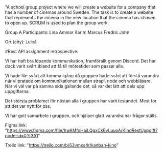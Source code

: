 "A school group project where we will create a website for a company that has a number of cinemas around Sweden.
The task is to create a website that represents the cinema in the new location that the cinema has chosen to open up.
SCRUM is used to plan the group work.

Group A Participants:
Lina
Ammar
Karim
Marcus
Fredric
John

Ort (city): Luleå

#Rest API assignment retrospective:

Vi har haft bra löpande kommunikation, framförallt genom Discord.
Det har dock varit svårt ibland att få till mötestider som passar alla.

Vi hade lite svårt att komma igång då gruppen hade svårt att förstå varandra när vi pratade om kommunikationen mellan strapi, node och webbläsare.
När vi väl var på samma sida gällande det, så var det lätt att dela upp uppgifterna.

Det största problemet för nästan alla i gruppen har varit testandet. Mest för att det var nytt för oss.

Vi har gott samarbete i gruppen, och hjälper glatt varandra när frågor ställs.

Figma link: "https://www.figma.com/file/hwAMfoHaiLQgxCkEvLuuoA/KinoRestUppgift?node-id=0%3A1"

Trello link: "https://trello.com/b/63vmxs4r/kanban-kino"
